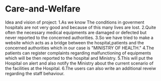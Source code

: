 # Care-and-Welfare
Idea and vision of project:
1.As we know The conditions in goverment hospitals are not very good and because of this many lives are lost.
2.Quite often the necessary medical equipments are damaged or defected but never reported to the concerned authorities.
3.So we have tried to make a website which acts as a bridge between the hospital,patients and the concerned authorities which in our case is "MINISTRY OF HEALTH."
4.The patients can register complaints regarding malfunctioning of equipments which will be then reported to the hospital and Ministry.
5.This will put the Hospital on alert and also notify the Ministry about the current scenario of the facilities at the Hospital.
6.The users can also write an additional reveiw regarding the staff behaviour.
